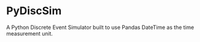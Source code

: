 # PyDiscSim
A Python Discrete Event Simulator built to use Pandas DateTime as the time measurement unit. 
